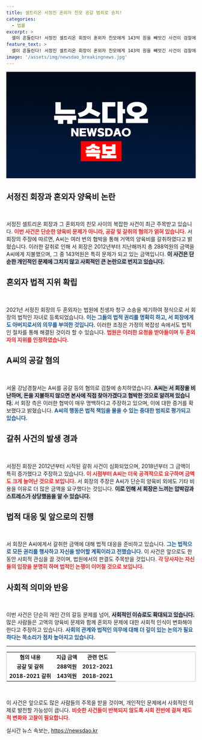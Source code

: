 ```yaml
---
title: 셀트리온 서정진 혼외자 친모 공갈 범죄로 송치!
categories:
  - 법률
excerpt: >
  셀이 흔들린다! 서정진 셀트리온 회장이 혼외자 친모에게 143억 원을 빼앗긴 사건이 검찰에 송치되었습니다. 공갈 혐의로 기소된 여성 A씨, 과연 이 충격적인 사건의 진실은 무엇일까요? 클릭하여 더 알아보세요!
feature_text: >
  셀이 흔들린다! 서정진 셀트리온 회장이 혼외자 친모에게 143억 원을 빼앗긴 사건이 검찰에 송치되었습니다. 공갈 혐의로 기소된 여성 A씨, 과연 이 충격적인 사건의 진실은 무엇일까요? 클릭하여 더 알아보세요!
image: '/assets/img/newsdao_breakingnews.jpg'
---
```


<p><img src="/assets/img/newsdao_breakingnews.jpg" alt="koreaapp 속보" /></p>

<h2 data-ke-size="size26">서정진 회장과 혼외자 양육비 논란</h2>

<p data-ke-size="size16">&nbsp;</p>

<p>서정진 셀트리온 회장과 그 혼외자의 친모 사이의 복잡한 사건이 최근 주목받고 있습니다. <b><span style="color: #ee2323;">이번 사건은 단순한 양육비 문제가 아니라, 공갈 및 갈취의 혐의가 얽혀 있습니다.</span></b> 서 회장의 주장에 따르면, A씨는 여러 번의 협박을 통해 거액의 양육비를 갈취하였다고 밝혔습니다. 이러한 갈취로 인해 서 회장은 2012년부터 지난해까지 총 288억원의 금액을 A씨에게 지불했으며, 그 중 143억원은 특히 문제가 되고 있는 금액입니다. <b><span style="background-color: #21538527;">이 사건은 단순한 개인적인 문제에 그치지 않고 사회적인 큰 논란으로 번지고 있습니다.</span></b></p>

<h2 data-ke-size="size26">혼외자 법적 지위 확립</h2>

<p data-ke-size="size16">&nbsp;</p>

<p>2021년 서정진 회장의 두 혼외자는 법원에 친생자 청구 소송을 제기하여 정식으로 서 회장의 법적인 자녀로 등록되었습니다. <b><span style="color: #1a5490;">이는 그들의 법적 권리를 명확히 하고, 서 회장에게도 아버지로서의 의무를 부여한 것입니다.</span></b> 이러한 조정은 가정의 복잡성 속에서도 법적인 절차를 통해 해결된 것이라 할 수 있습니다. <b><span style="color: #ee2323;">법원은 이러한 요청을 받아들이며 두 혼외자의 지위를 인정하였습니다.</span></b></p>

<h2 data-ke-size="size26">A씨의 공갈 혐의</h2>

<p data-ke-size="size16">&nbsp;</p>

<p>서울 강남경찰서는 A씨를 공갈 등의 혐의로 검찰에 송치하였습니다. <b><span style="background-color: #21538527;">A씨는 서 회장을 비난하며, 돈을 지불하지 않으면 본사에 직접 찾아가겠다고 협박한 것으로 알려져 있습니다.</span></b> 서 회장 측은 이러한 협박이 매우 명백하다고 주장하고 있으며, 이에 대한 증거를 확보했다고 밝혔습니다. <b><span style="color: #1a5490;">A씨의 행동은 법적 책임을 물을 수 있는 중대한 범죄로 평가되고 있습니다.</span></b></p>

<h2 data-ke-size="size26">갈취 사건의 발생 경과</h2>

<p data-ke-size="size16">&nbsp;</p>

<p>서정진 회장은 2012년부터 시작된 갈취 사건이 심화되었으며, 2018년부터 그 금액이 특히 증가했다고 주장하고 있습니다. <b><span style="color: #ee2323;">이 시점부터 A씨는 더욱 공격적으로 요구하며 금액도 크게 늘어난 것으로 보입니다.</span></b> 서 회장의 주장은 A씨가 단순히 양육비 외에도 기타 비용을 이유로 더 많은 금액을 요구했다는 것입니다. <b><span style="background-color: #21538527;">이로 인해 서 회장은 느끼는 압박감과 스트레스가 상당했음을 알 수 있습니다.</span></b></p>

<h2 data-ke-size="size26">법적 대응 및 앞으로의 진행</h2>

<p data-ke-size="size16">&nbsp;</p>

<p>서 회장은 A씨에게서 갈취한 금액에 대해 법적 대응을 준비하고 있습니다. <b><span style="color: #1a5490;">그는 법적으로 모든 권리를 행사하고 자신을 방어할 계획이라고 전했습니다.</span></b> 이 사건은 앞으로도 한동안 사회적 관심을 끌 것이며, 법원에서의 판결도 주목받을 것입니다. <b><span style="color: #ee2323;">각 당사자는 자신들의 입장을 분명히 하며 법적인 논쟁이 이어질 것으로 보입니다.</span></b></p>

<h2 data-ke-size="size26">사회적 의미와 반응</h2>

<p data-ke-size="size16">&nbsp;</p>

<p>이번 사건은 단순히 개인 간의 갈등 문제를 넘어, <b><span style="background-color: #21538527;">사회적인 이슈로도 확대되고 있습니다.</span></b> 많은 사람들은 고액의 양육비 문제와 함께 혼외자 문제에 대한 사회적 인식이 변화해야 한다고 주장하고 있습니다. <b><span style="color: #1a5490;">사회의 관계와 법적인 의무에 대해 더 깊이 있는 논의가 필요하다는 목소리가 점차 높아지고 있습니다.</span></b></p>

<hr>

<table style="width: 100%; border: 1px solid #ccc;">
  <tr>
    <td style="text-align: center; height: 17px;"><b>혐의 내용</b></td>
    <td style="text-align: center; height: 17px;"><b>지급 금액</b></td>
    <td style="text-align: center; height: 17px;"><b>관련 연도</b></td>
  </tr>
  <tr>
    <td style="text-align: center; height: 17px;"><b>공갈 및 갈취</b></td>
    <td style="text-align: center; height: 17px;"><b>288억원</b></td>
    <td style="text-align: center; height: 17px;"><b>2012-2021</b></td>
  </tr>
  <tr>
    <td style="text-align: center; height: 17px;"><b>2018-2021 갈취</b></td>
    <td style="text-align: center; height: 17px;"><b>143억원</b></td>
    <td style="text-align: center; height: 17px;"><b>2018-2021</b></td>
  </tr>
</table>

<p data-ke-size="size16">&nbsp;</p>

<p>이 사건은 앞으로도 많은 사람들의 주목을 받을 것이며, 개인적인 문제에서 사회적인 의제로 발전할 가능성이 큽니다. <b><span style="color: #ee2323;">비슷한 사건들이 반복되지 않도록 사회 전반에 걸쳐 제도적 변화와 고찰이 필요합니다.</span></b></p>
실시간 뉴스 속보는, <a href="https://newsdao.kr" rel="dofollow">https://newsdao.kr</a>


